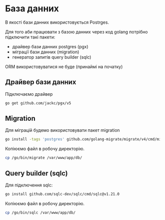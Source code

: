 # База данних

В якості бази данних використовується Postrges.

Для того аби працювати з базою данних через код golang потрібно підключити такі пакети:

- драйвер бази данних postgres (pgx)
- міграції бази данних (migration)
- генератор запитів query builder (sqlc)

ORM використовуватися не буде (принаймі на початку)

## Драйвер бази данних

Підключаємо драйвер

```bash
go get github.com/jackc/pgx/v5
```

## Migration

Для міграцій будемо використовувати пакет migration

```bash
go install -tags 'postgres' github.com/golang-migrate/migrate/v4/cmd/migrate@v4.16.2
```

Копіюємо файл в робочу директорію.

```bash
cp /go/bin/migrate /var/www/app/db/
```

## Query builder (sqlc)

Для підключення sqlc:

```bash
go install github.com/sqlc-dev/sqlc/cmd/sqlc@v1.21.0
```

Копіюємо файл в робочу директорію.

```bash
cp /go/bin/sqlc /var/www/app/db/
```
